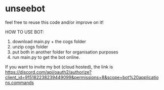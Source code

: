 # unseebot
feel free to reuse this code and/or improve on it!

HOW TO USE BOT:
1. download main.py + the cogs folder
2. unzip cogs folder
3. put both in another folder for organisation purposes
4. run main.py to get the bot online.

If you want to invite my bot (cloud hosted), the link is https://discord.com/api/oauth2/authorize?client_id=915182238239449099&permissions=8&scope=bot%20applications.commands
